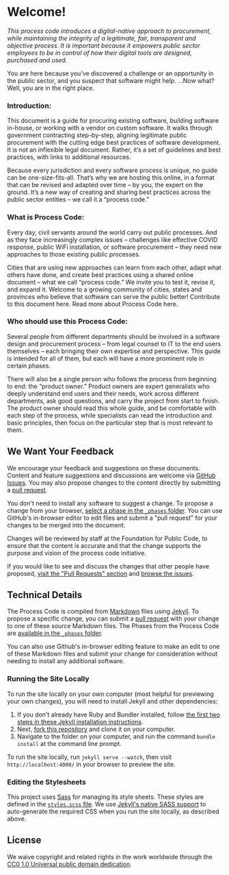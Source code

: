 # Welcome!

*This process code introduces a digital-native approach to procurement, while maintaining the integrity of a legitimate, fair, transparent and objective process. It is important because it empowers public sector employees to be in control of how their digital tools are designed, purchased and used.*

You are here because you’ve discovered a challenge or an opportunity in the public sector, and you suspect that software might help.
…Now what?
Well, you are in the right place.

### Introduction:
This document is a guide for procuring existing software, building software in-house, or working with a vendor on custom software. It walks through government contracting step-by-step, aligning legitimate public procurement with the cutting edge best practices of software development. It is not an inflexible legal document. Rather, it’s a set of guidelines and best practices, with links to additional resources.

Because every jurisdiction and every software process is unique, no guide can be one-size-fits-all. That’s why we are hosting this online, in a format that can be revised and adapted over time – by you, the expert on the ground. It’s a new way of creating and sharing best practices across the public sector entities – we call it a “process code.”

### What is Process Code:
Every day, civil servants around the world carry out public processes. And as they face increasingly complex issues – challenges like effective COVID response, public WiFi installation, or software procurement – they need new approaches to those existing public processes.

Cities that are using new approaches can learn from each other, adapt what others have done, and create best practices using a shared online document – what we call “process code.” We invite you to test it, revise it, and expand it. Welcome to a growing community of cities, states and provinces who believe that software can serve the public better!
Contribute to this document here.
Read more about Process Code here.

### Who should use this Process Code:
Several people from different departments should be involved in a software design and procurement process – from legal counsel to IT to the end users themselves – each bringing their own expertise and perspective. This guide is intended for all of them, but each will have a more prominent role in certain phases.

There will also be a single person who follows the process from beginning to end: the “product owner.” Product owners are expert generalists who deeply understand end users and their needs, work across different departments, ask good questions, and carry the project from start to finish. The product owner should read this whole guide, and be comfortable with each step of the process, while specialists can read the introduction and basic principles, then focus on the particular step that is most relevant to them.

## We Want Your Feedback
We encourage your feedback and suggestions on these documents. Content and feature suggestions and discussions are welcome via [GitHub Issues](https://github.com/publiccodenet/process-code/issues). You may also propose changes to the content directly by submitting a [pull request](https://help.github.com/articles/creating-a-pull-request "More Information on Submitting Pull Requests").

You don't need to install any software to suggest a change. To propose a change from your browser, [select a phase in the `_phases` folder](https://github.com/publiccodenet/process-code/tree/gh-pages/_phases "Link to the Phases Markdown files"). You can use GitHub's in-browser editor to edit files and submit a "pull request" for your changes to be merged into the document.

Changes will be reviewed by staff at the Foundation for Public Code, to ensure that the content is accurate and that the change supports the purpose and vision of the process code initiative.

If you would like to see and discuss the changes that other people have proposed, [visit the "Pull Requests" section](https://github.com/publiccodenet/process-code/pulls "Link to the Pull Requests Section of GitHub") and [browse the issues](https://github.com/publiccodenet/process-code/issues "Link to the Issues Section of GitHub").

## Technical Details

The Process Code is compiled from [Markdown](https://help.github.com/articles/github-flavored-markdown "Link to More Information About Markdown") files using [Jekyll](https://github.com/jekyll/jekyll "Link to More Information about Jekyll"). To propose a specific change, you can submit a [pull request](https://help.github.com/articles/creating-a-pull-request "More Information on Submitting Pull Requests") with your change to one of these source Markdown files. The Phases from the Process Code are [available in the `_phases` folder](https://github.com/publiccodenet/process-code/tree/gh-pages/_phases "Link to the Phases Markdown files").

You can also use Github's in-browser editing feature to make an edit to one of these Markdown files and submit your change for consideration without needing to install any additional software.

### Running the Site Locally

To run the site locally on your own computer (most helpful for previewing your own changes), you will need to install Jekyll and other dependencies:

1. If you don't already have Ruby and Bundler installed, follow [the first two steps in these Jekyll installation instructions](https://help.github.com/articles/using-jekyll-with-pages#installing-jekyll "Installation instructions for Jekyll").
2. Next, [fork this repository](https://help.github.com/articles/fork-a-repo/ "Instructions for Forking Your Repository") and clone it on your computer.
3. Navigate to the folder on your computer, and run the command `bundle install` at the command line prompt.

To run the site locally, run `jekyll serve --watch`, then visit `http://localhost:4000/` in your browser to preview the site.

### Editing the Stylesheets

This project uses [Sass](http://sass-lang.com/ "Link to Learn More About Sass") for managing its style sheets. These styles are defined in the [`styles.scss` file](assets/_sass/styles.scss). We use [Jekyll's native SASS support](https://jekyllrb.com/docs/assets/) to auto-generate the required CSS when you run the site locally, as described above.

## License

We waive copyright and related rights in the work worldwide through the [CC0 1.0 Universal public domain dedication](https://creativecommons.org/publicdomain/zero/1.0/).

